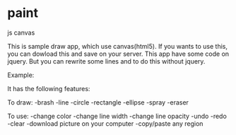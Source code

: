 # paint
js canvas

This is sample draw app, which use canvas(html5).
If you wants to use this, you can dowload this and save on your server.
This app have some code on jquery. But you can rewrite some lines and to do this without jquery.

Example: 

It has the following features:

To draw:
-brash
-line
-circle
-rectangle
-ellipse
-spray
-eraser

To use:
-change color
-change line width
-change line opacity
-undo
-redo
-clear
-download picture on your computer
-copy/paste any region
